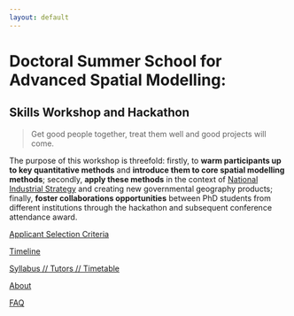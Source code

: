 ```yaml
---
layout: default
---
```


# Doctoral Summer School for Advanced Spatial Modelling: 

## Skills Workshop and Hackathon 

> Get good people together, treat them well and good projects will come.  

The purpose of this workshop is threefold: firstly, to **warm participants up to key quantitative methods** and **introduce them to core spatial modelling methods**; secondly, **apply these methods** in the context of <a href="https://www.gov.uk/government/topical-events/the-uks-industrial-strategy">National Industrial Strategy</a> and creating new governmental geography products; finally, **foster collaborations opportunities** between PhD students from different institutions through the hackathon and subsequent conference attendance award. 

[Applicant Selection Criteria](./p_criteria.html)

[Timeline](./p_timeline.html)

[Syllabus // Tutors // Timetable](./p_timetable.html)

[About](./p_about.html)

[FAQ](./p_FAQ.html)


